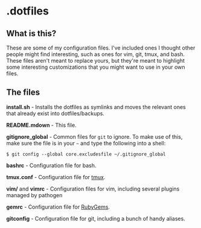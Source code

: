 # .dotfiles

## What is this?

These are some of my configuration files. I've included ones I thought other people might find interesting, such as ones for vim, git, tmux, and bash. These files aren't meant to replace yours, but they're meant to highlight some interesting customizations that you might want to use in your own files.

## The files
**install.sh** - Installs the dotfiles as symlinks and moves the relevant ones that already exist into dotfiles/backups.

**README.mdown** - This file.

**gitignore_global** - Common files for `git` to ignore. To make use of this, make sure the file is in your `~` and type the following into a shell:

    $ git config --global core.excludesfile ~/.gitignore_global

**bashrc** - Configuration file for bash.

**tmux.conf** - Configuration file for [tmux](http://tmux.sourceforge.net/).

**vim/** and **vimrc** - Configuration files for vim, including several plugins managed by pathogen

**gemrc** - Configuration file for [RubyGems](http://www.rubygems.org/).

**gitconfig**  - Configuration file for git, including a bunch of handy aliases.
